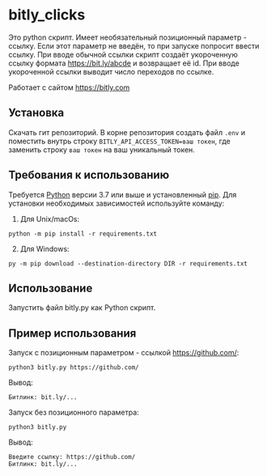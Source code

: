 # bitly_clicks

Это python скрипт. Имеет необязательный позиционный параметр - ссылку. Если этот параметр не введён, то при запуске попросит ввести ссылку. При вводе обычной ссылки скрипт создаёт укороченную ссылку формата https://bit.ly/abcde и возвращает её id. При вводе укороченной ссылки выводит число переходов по ссылке.

Работает с сайтом https://bitly.com

## Установка

Скачать гит репозиторий. В корне репозитория создать файл `.env` и поместить внутрь строку `BITLY_API_ACCESS_TOKEN=ваш токен`, где заменить строку `ваш токен` на ваш уникальный токен.

## Требования к использованию

Требуется [Python](https://www.python.org/downloads/) версии 3.7 или выше и установленный [pip](https://pip.pypa.io/en/stable/getting-started/). Для установки необходимых зависимостей используйте команду:  
1. Для Unix/macOs:
```commandline
python -m pip install -r requirements.txt
```
2. Для Windows:
```commandline
py -m pip download --destination-directory DIR -r requirements.txt
```

## Использование

Запустить файл bitly.py как Python скрипт.

## Пример использования

Запуск с позиционным параметром - ссылкой https://github.com/:
```commandline
python3 bitly.py https://github.com/
```  
Вывод:
```commandline
Битлинк: bit.ly/...
```

Запуск без позиционного параметра:
```commandline
python3 bitly.py
```  
Вывод:
```commandline
Введите ссылку: https://github.com/
Битлинк: bit.ly/...
```